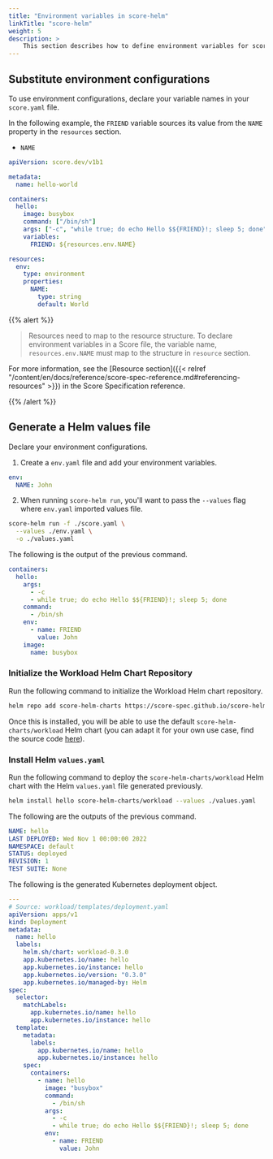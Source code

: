 ```yaml
---
title: "Environment variables in score-helm"
linkTitle: "score-helm"
weight: 5
description: >
    This section describes how to define environment variables for score-helm.
---
```


## Substitute environment configurations

To use environment configurations, declare your variable names in your `score.yaml` file.

In the following example, the `FRIEND` variable sources its value from the `NAME` property in the `resources` section.

- `NAME`

```yaml
apiVersion: score.dev/v1b1

metadata:
  name: hello-world

containers:
  hello:
    image: busybox
    command: ["/bin/sh"]
    args: ["-c", "while true; do echo Hello $${FRIEND}!; sleep 5; done"]
    variables:
      FRIEND: ${resources.env.NAME}

resources:
  env:
    type: environment
    properties:
      NAME:
        type: string
        default: World
```

{{% alert %}}

> Resources need to map to the resource structure.
> To declare environment variables in a Score file, the variable name, `resources.env.NAME` must map to the structure in `resource` section.

For more information, see the [Resource section]({{< relref "/content/en/docs/reference/score-spec-reference.md#referencing-resources" >}}) in the Score Specification reference.

{{% /alert %}}

## Generate a Helm values file

Declare your environment configurations.

1. Create a `env.yaml` file and add your environment variables.

```yaml
env:
  NAME: John
```

2. When running `score-helm run`, you'll want to pass the `--values` flag where `env.yaml` imported values file.

```bash
score-helm run -f ./score.yaml \
  --values ./env.yaml \
  -o ./values.yaml
```

The following is the output of the previous command.

```yml
containers:
  hello:
    args:
      - -c
      - while true; do echo Hello $${FRIEND}!; sleep 5; done
    command:
      - /bin/sh
    env:
      - name: FRIEND
        value: John
    image:
      name: busybox
```

### Initialize the Workload Helm Chart Repository

Run the following command to initialize the Workload Helm chart repository.

```bash
helm repo add score-helm-charts https://score-spec.github.io/score-helm-charts
```

Once this is installed, you will be able to use the default `score-helm-charts/workload` Helm chart (you can adapt it for your own use case, find the source code [here](https://github.com/score-spec/score-helm-charts)).

### Install Helm `values.yaml`

Run the following command to deploy the `score-helm-charts/workload` Helm chart with the Helm `values.yaml` file generated previously.

```bash
helm install hello score-helm-charts/workload --values ./values.yaml
```

The following are the outputs of the previous command.

```yml
NAME: hello
LAST DEPLOYED: Wed Nov 1 00:00:00 2022
NAMESPACE: default
STATUS: deployed
REVISION: 1
TEST SUITE: None
```

The following is the generated Kubernetes deployment object.

```yaml
---
# Source: workload/templates/deployment.yaml
apiVersion: apps/v1
kind: Deployment
metadata:
  name: hello
  labels:
    helm.sh/chart: workload-0.3.0
    app.kubernetes.io/name: hello
    app.kubernetes.io/instance: hello
    app.kubernetes.io/version: "0.3.0"
    app.kubernetes.io/managed-by: Helm
spec:
  selector:
    matchLabels:
      app.kubernetes.io/name: hello
      app.kubernetes.io/instance: hello
  template:
    metadata:
      labels:
        app.kubernetes.io/name: hello
        app.kubernetes.io/instance: hello
    spec:
      containers:
        - name: hello
          image: "busybox"
          command:
            - /bin/sh
          args:
            - -c
            - while true; do echo Hello $${FRIEND}!; sleep 5; done
          env:
            - name: FRIEND
              value: John
```
